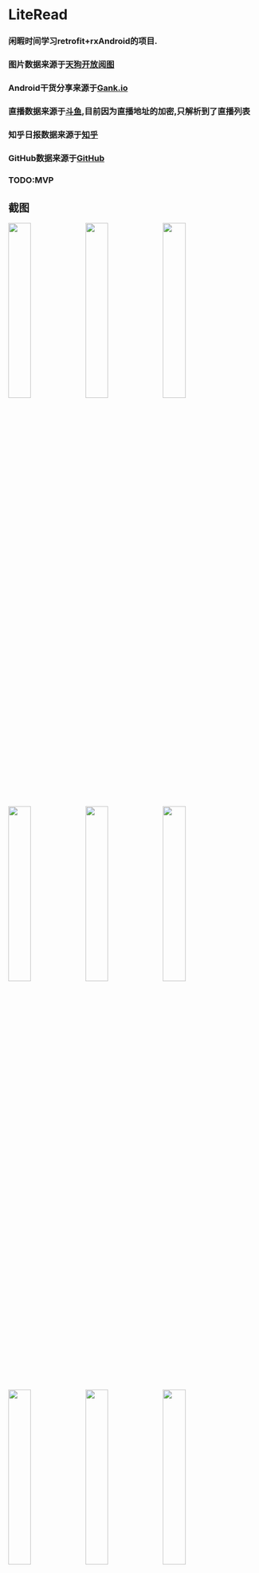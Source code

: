 # LiteRead

### 闲暇时间学习retrofit+rxAndroid的项目.

### 图片数据来源于[天狗开放阅图](http://apistore.baidu.com/apiworks/servicedetail/992.html)

### Android干货分享来源于[Gank.io](http://gank.io/api)

### 直播数据来源于[斗鱼](http://www.douyu.com),目前因为直播地址的加密,只解析到了直播列表

### 知乎日报数据来源于[知乎](http://www.zhihu.com)

### GitHub数据来源于[GitHub](https://www.github.com)

### TODO:MVP

## 截图

<img src="/img/Screenshot_2016-09-01-23-05-48.jpeg" width="30%"/>
<img src="/img/Screenshot_2016-09-05-15-32-23.jpeg" width="30%"/>
<img src="/img/Screenshot_2016-09-01-23-06-32.jpeg" width="30%"/>
<img src="/img/Screenshot_2016-09-01-23-06-51.jpeg" width="30%"/>
<img src="/img/Screenshot_2016-09-01-23-07-12.jpeg" width="30%"/>
<img src="/img/Screenshot_2016-09-01-23-07-30.jpeg" width="30%"/>
<img src="/img/Screenshot_2016-09-01-23-05-48.jpeg" width="30%"/>
<img src="/img/Screenshot_2016-09-05-15-28-44.jpeg" width="30%"/>
<img src="/img/Screenshot_2016-09-05-15-28-51.jpeg" width="30%"/>
<img src="/img/Screenshot_2016-09-09-10-22-38.jpeg" width="30%"/>
### okhttp拦截器(包括日志打印以及HTTP缓存)

<pre><code>
class LoggerInterceptor implements Interceptor {
        public static final String TAG = "OkHttp";
        private String tag;
        private boolean showResponse;

        public LoggerInterceptor(String tag, boolean showResponse) {
            if (TextUtils.isEmpty(tag)) {
                tag = TAG;
            }
            this.showResponse = showResponse;
            this.tag = tag;
        }

        public LoggerInterceptor(String tag) {
            this(tag, true);
        }

        @Override
        public Response intercept(Chain chain) throws IOException {
            Request request = chain.request();
            logForRequest(request);
            if (!Network.isConnected(LiteReadApplication.mContext)) {
                request = request.newBuilder()
                        .cacheControl(CacheControl.FORCE_CACHE)
                        .build();
                Log.e("NoNetwork", "无网络");
            } else
                Log.e("NoNetwork", "有网络");
            Response response = chain.proceed(request);
            if (Network.isConnected(LiteReadApplication.mContext)) {
                int maxAge = 60 * 60; // read from cache for 1 minute
                response.newBuilder()
                        .removeHeader("Pragma")
                        .header("Cache-Control", "public, max-age=" + maxAge)
                        .build();
            } else {
                int maxStale = 60 * 60 * 24 * 28; // tolerate 4-weeks stale
                response.newBuilder()
                        .removeHeader("Pragma")
                        .header("Cache-Control", "public, only-if-cached, max-stale=" + maxStale)
                        .build();
            }
            return logForResponse(response);
        }

        private Response logForResponse(Response response) {
            try {
                //===>response log
                Log.e(tag, "========response'log=======");
                Response.Builder builder = response.newBuilder();
                Response clone = builder.build();
                Log.e(tag, "url : " + clone.request().url());
                Log.e(tag, "code : " + clone.code());
                Log.e(tag, "protocol : " + clone.protocol());
                if (!TextUtils.isEmpty(clone.message()))
                    Log.e(tag, "message : " + clone.message());

                if (showResponse) {
                    ResponseBody body = clone.body();
                    if (body != null) {
                        MediaType mediaType = body.contentType();
                        if (mediaType != null) {
                            Log.e(tag, "responseBody's contentType : " + mediaType.toString());
                            if (isText(mediaType)) {
                                String resp = body.string();
                                Log.e(tag, "responseBody's content : " + resp);

                                body = ResponseBody.create(mediaType, resp);
                                return response.newBuilder().body(body).build();
                            } else {
                                Log.e(tag, "responseBody's content : " + body.string());
                            }
                        }
                    }
                }

                Log.e(tag, "========response'log=======end");
            } catch (Exception e) {
                e.printStackTrace();
            }

            return response;
        }

        private void logForRequest(Request request) {
            try {
                String url = request.url().toString();
                Headers headers = request.headers();
                Log.e(tag, "========request'log=======");
                Log.e(tag, "method : " + request.method());
                Log.e(tag, "url : " + url);
                Log.e(tag, "pamars:" + request.toString());
                if (headers != null && headers.size() > 0) {
                    Log.e(tag, "headers : " + headers.toString());
                }
                RequestBody requestBody = request.body();
                if (requestBody != null) {
                    MediaType mediaType = requestBody.contentType();
                    if (mediaType != null) {
                        Log.e(tag, "requestBody's contentType : " + mediaType.toString());
                        if (isText(mediaType)) {
                            Log.e(tag, "requestBody's content : " + bodyToString(request));
                        } else {
                            Log.e(tag, "requestBody's content : " + bodyToString(request));
                        }
                    }
                }
                Log.e(tag, "========request'log=======end");
            } catch (Exception e) {
//            e.printStackTrace();
            }
        }

        private boolean isText(MediaType mediaType) {
            if (mediaType.type() != null && mediaType.type().equals("text")) {
                return true;
            }
            if (mediaType.subtype() != null) {
                if (mediaType.subtype().equals("json") ||
                        mediaType.subtype().equals("xml") ||
                        mediaType.subtype().equals("html") ||
                        mediaType.subtype().equals("webviewhtml")
                        )
                    return true;
            }
            return false;
        }

        private String bodyToString(final Request request) {
            try {
                final Request copy = request.newBuilder().build();
                final Buffer buffer = new Buffer();
                copy.body().writeTo(buffer);
                return buffer.readUtf8();
            } catch (final IOException e) {
                return "something error when show requestBody.";
            }
        }
    }
</code></pre>

### RecyclerView的上拉加载更多

#### 通过viewtype判断当前item是否为loadmore项

<pre><code>
 @Override
    public int getItemViewType(int position) {
        if ( getItemCount() > 1&&position == getItemCount() - 1) {
            needLoadMore = true;
            return LOAD_MORE;
        } else {
            needLoadMore = false;
            return NO_LOAD_MORE;
        }
    }
</code></pre>

#### 因为在数据列表中额外加入了loadmore项,因此列表总长度为list.size()+1.

#### 在bindViewHolder中判断是否应该加载loadmore项
<pre><code>
 if (viewType != LOAD_MORE) {
            itemView = LayoutInflater.from(context).inflate(R.layout.image_list_item, parent, false);
            ...
        } else {
            itemView = LayoutInflater.from(context).inflate(R.layout.load_more_view, parent, false);
            ...
        }
</code></pre>

#### 封装Subscriber统一处理错误log以及进度条展示

<pre><code>
 public class HttpSubscriber<T> extends Subscriber<T> {
    private View view;

     public HttpSubscriber() {
     }

     public HttpSubscriber(View view) {
         this.view = view;
         setProgressBarISvisible(view, true);
     }

     @Override
     public void onCompleted() {
         setProgressBarISvisible(view, false);
     }


     @Override
     public void onError(Throwable e) {
         setProgressBarISvisible(view, false);
         if (e instanceof SocketTimeoutException) {
             Log.e(e.toString());
         } else if (e instanceof HttpException) {
             HttpException httpException = (HttpException) e;
             Log.e(httpException.code() + "");
             Log.e(httpException.message() + "");
             if (httpException.response() != null && httpException.response().errorBody() != null) {
                 try {
                     Log.e(httpException.response().message());
                     String bodyStr = httpException.response().errorBody().string();
                     Log.e(bodyStr);
                 } catch (IOException e1) {
                     e1.printStackTrace();
                 }
             }
         }
     }

     @Override
     public void onNext(T t) {
     }

     public void setProgressBarISvisible(View view, boolean iSvisible) {
         if (view != null)
             if (iSvisible) {
                 view.setVisibility(View.VISIBLE);
             } else {
                 view.setVisibility(View.GONE);
             }
     }
 }
</code></pre>

#### 提供一个带参的构造方法传入ProgressBar以及在没有ProgressBar的时候使用的无参构造方法

### 特别鸣谢:

[rxAndroid](https://github.com/ReactiveX/RxAndroid)

[retrofit](https://github.com/square/retrofit)

[butterknife](https://github.com/JakeWharton/butterknife)

[universal-image-loader](https://github.com/nostra13/Android-Universal-Image-Loader)

### 另外也非常感谢[Trinea](http://www.trinea.cn)的博客以及他的[CodeKK](http://www.codekk.com)给我提供了大量学习的机会


## 最后的最后,一些恬不知耻的话:

## 本人应届狗,英语软件双学位,现居深圳西乡,Can you give me a job? mail:wmj141519@gmail.com qq:908528132

